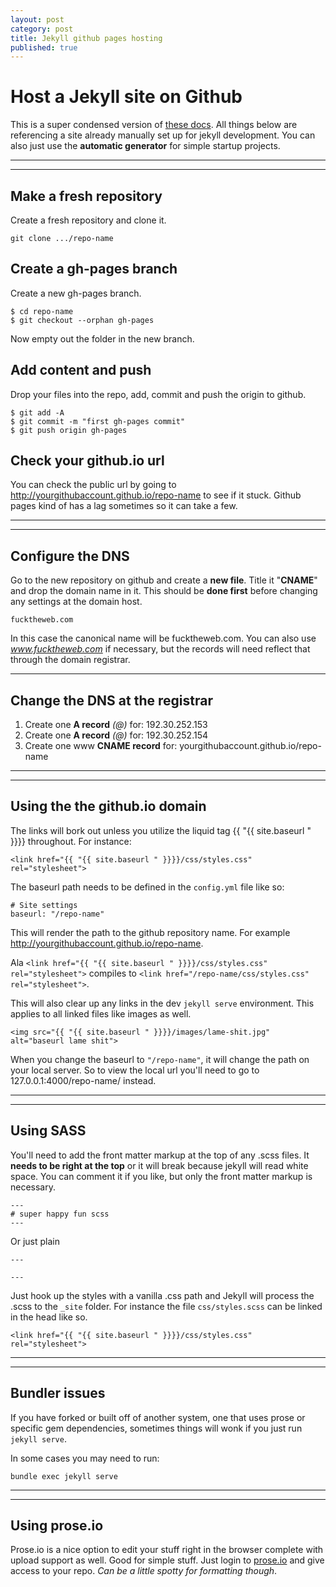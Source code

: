 ```yaml
---
layout: post
category: post
title: Jekyll github pages hosting
published: true
---
```


# Host a Jekyll site on Github

This is a super condensed version of [these docs](https://help.github.com/articles/creating-project-pages-manually/). All things below are referencing a site already manually set up for jekyll development. You can also just use the **automatic generator** for simple startup projects.

***
<hr class="rule">

## Make a fresh repository

Create a fresh repository and clone it.

```
git clone .../repo-name
```

## Create a gh-pages branch

Create a new gh-pages branch.

```
$ cd repo-name
$ git checkout --orphan gh-pages
```

Now empty out the folder in the new branch.

## Add content and push

Drop your files into the repo, add, commit and push the origin to github.

```
$ git add -A
$ git commit -m "first gh-pages commit"
$ git push origin gh-pages
```

## Check your github.io url

You can check the public url by going to http://yourgithubaccount.github.io/repo-name to see if it stuck. Github pages kind of has a lag sometimes so it can take a few.

***
<hr class="rule">

## Configure the DNS

Go to the new repository on github and create a **new file**. Title it "**CNAME**" and drop the domain name in it. This should be **done first** before changing any settings at the domain host.

```
fucktheweb.com
```

In this case the canonical name will be fucktheweb.com. You can also use *www.fucktheweb.com* if necessary, but the records will need reflect that through the domain registrar.

***

## Change the DNS at the registrar

1. Create one **A record** *(@)* for: 192.30.252.153
2. Create one **A record** *(@)* for: 192.30.252.154
3. Create one www **CNAME record** for: yourgithubaccount.github.io/repo-name

***
<hr class="rule">

## Using the the github.io domain

The links will bork out unless you utilize the liquid tag {{ "{{ site.baseurl " }}}} throughout. For instance:

```
<link href="{{ "{{ site.baseurl " }}}}/css/styles.css" rel="stylesheet">
```

The baseurl path needs to be defined in the `config.yml` file like so:

```
# Site settings
baseurl: "/repo-name"
```

This will render the path to the github repository name. For example http://yourgithubaccount.github.io/repo-name.

Ala `<link href="{{ "{{ site.baseurl " }}}}/css/styles.css" rel="stylesheet">` compiles to `<link href="/repo-name/css/styles.css" rel="stylesheet">`.

This will also clear up any links in the dev `jekyll serve` environment. This applies to all linked files like images as well.

```
<img src="{{ "{{ site.baseurl " }}}}/images/lame-shit.jpg" alt="baseurl lame shit">
```

When you change the baseurl to `"/repo-name"`, it will change the path on your local server. So to view the local url you'll need to go to 127.0.0.1:4000/repo-name/ instead.

***
<hr class="rule">

## Using SASS

You'll need to add the front matter markup at the top of any .scss files. It **needs to be right at the top** or it will break because jekyll will read white space. You can comment it if you like, but only the front matter markup is necessary.

```
---
# super happy fun scss
---
```

Or just plain

```
---

---
```

Just hook up the styles with a vanilla .css path and Jekyll will process the .scss to the `_site` folder. For instance the file `css/styles.scss` can be linked in the head like so.

```
<link href="{{ "{{ site.baseurl " }}}}/css/styles.css" rel="stylesheet">
```

***
<hr class="rule">

## Bundler issues

If you have forked or built off of another system, one that uses prose or specific gem dependencies, sometimes things will wonk if you just run `jekyll serve`.

In some cases you may need to run:

```
bundle exec jekyll serve
```

***
<hr class="rule">

## Using prose.io

Prose.io is a nice option to edit your stuff right in the browser complete with upload support as well. Good for simple stuff. Just login to [prose.io](http://prose.io) and give access to your repo. *Can be a little spotty for formatting though*.

